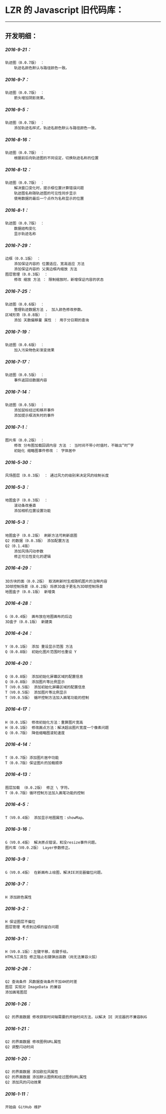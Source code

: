 LZR 的 Javascript 旧代码库：
===========

***


开发明细：
---------------------

##### 2016-9-21：
	轨迹图（0.0.7版） ： 
		轨迹名颜色默认与路径颜色一致。

##### 2016-9-7：
	轨迹图（0.0.7版） ： 
		箭头增加阴影效果。

##### 2016-9-5：
	轨迹图（0.0.7版） ： 
		添加轨迹名样式，轨迹名颜色默认与路径颜色一致。

##### 2016-8-16：
	轨迹图（0.0.7版） ： 
		根据前后向轨迹图的不同设定，切换轨迹名称的位置

##### 2016-8-12：
	轨迹图（0.0.7版） ： 
		解决窗口变化时，提示框位置计算错误问题
		轨迹图名称随轨迹图的可见性同步显示
		使用数据的最后一个点作为名称显示的位置

##### 2016-8-1：
	轨迹图（0.0.7版） ： 
		数据结构变化
		显示轨迹名称

##### 2016-7-29：
	边框（0.0.1版） ： 
		添加保证内容的 位置适应、宽高适应 方法
		添加保证内容的 父类边框内缩放 方法
	图层管理（0.0.3版） ： 
		修改 缩放 方法 ： 限制缩放时，新增保证内容的状态

##### 2016-7-25：
	轨迹图（0.0.6版） ： 
		整理轨迹数据方法 ， 加入颜色修改参数。
	区域形势（0.0.8版） ： 
		添加 天数偏移量 属性 ： 用于分日期的查询

##### 2016-7-19：
	轨迹图（0.0.6版） ： 
		加入污染物色彩渐变效果

##### 2016-7-17：
	轨迹图（0.0.5版） ： 
		事件返回旧数据内容

##### 2016-7-14：
	轨迹图（0.0.5版） ： 
		添加鼠标经过和移开事件
		添加提示框消失时的事件

##### 2016-7-1：
	图片库（0.0.2版） ： 
		修改 分布图加载回调内容 方法 ： 当时间不带小时值时，不输出“时”字
		初始化 缩略图事件修改 ： 字体居中

##### 2016-5-30：
	风场图层（0.0.3版） ： 通过风力的级别来决定风的绘制长度

##### 2016-5-3：
	地图盒子（0.0.3版） ： 
		滚动条改垂直
		添加相机位置设置功能

##### 2016-5-3：
	地图盒子（0.0.2版） 刷新方法可刷新底图
	Q2 的数据（0.0.3版） 添加配置方法
	Q2（0.1.4版）
		添加风场闪动参数
		修正可见性变化的逻辑

##### 2016-4-29：
	3D方块的面（0.0.2版） 取消刷新时生成随机图片的注释内容
	3D球控制场景（0.0.2版）将原3D盒子更名为3D球控制场景
	地图盒子（0.0.1版） 新增类

##### 2016-4-28：
	G（0.0.4版） 画布放在地图画布的后边
	3D盒子（0.0.1版） 新建类

##### 2016-4-24：
	Y（0.0.1版） 添加 重设显示范围 方法
	Q（0.0.8版） 初始化图片范围时也重设 Y

##### 2016-4-20：
	Q（0.0.8版） 添加初始化屏幕区域的配置信息
	Q（0.0.8版） 添加图片等比例显示
	T（V0.0.5版） 添加初始化屏幕区域的配置信息
	T（V0.0.5版） 添加图片等比例显示
	T（V0.0.5版） 循环控制方法加入画笔功能的控制

##### 2016-4-17：
	H（0.0.1版） 修改初始化方法：重算图片宽高
	H（0.0.1版） 修改画点方法：解决超出图片宽度一个像素问题
	Q（0.0.7版） 降低缩略图滚轮速度

##### 2016-4-14：
	T（0.0.7版）添加图片居中功能
	T（0.0.7版）保证图片的加载顺序

##### 2016-4-13：
	图层加载 （0.0.2版） 修正 \ 字符。
	T（0.0.7版）循环控制方法加入画笔功能的控制

##### 2016-4-5：
	T（V0.0.4版） 添加显示地图属性：showMap。

##### 2016-3-16：
	G（V0.0.4版） 解决原点错误，和没resize事件问题。
	图片库（V0.0.2版） Layer参数修正。

##### 2016-3-9：
	G（V0.0.4版） 在新画布上绘图，解决IE浏览器偏位问题。

##### 2016-3-7：
	H 添加颜色属性

##### 2016-3-2：
	H 保证图层不偏位
	图层管理 考虑到边框的留白问题

##### 2016-3-1：
	H（V0.0.1版）：左键平移，右键手绘。
	HTML5工具包 修正阻止右键弹出函数（尚无法兼容火狐）

##### 2016-2-26：
	Q2 查询条件 风数据查询条件不加4H的时差
	图层 实现对 ImageData 的兼容
	添加画笔图层

##### 2016-1-26：
	Q2 的界面数据 修改获取时间轴需要的开始时间方法，以解决 IE 浏览器的不兼容BUG

##### 2016-1-21：
	Q2 的界面数据 修改图例URL属性
	Q2 调整闪动时间

##### 2016-1-20：
	Q2 的界面数据 添加欧拉风属性
	Q2 的界面数据 添加默认图例和经过图例URL属性
	Q2 添加风的闪动效果

##### 2016-1-11：
	开始由 GitHub 维护
